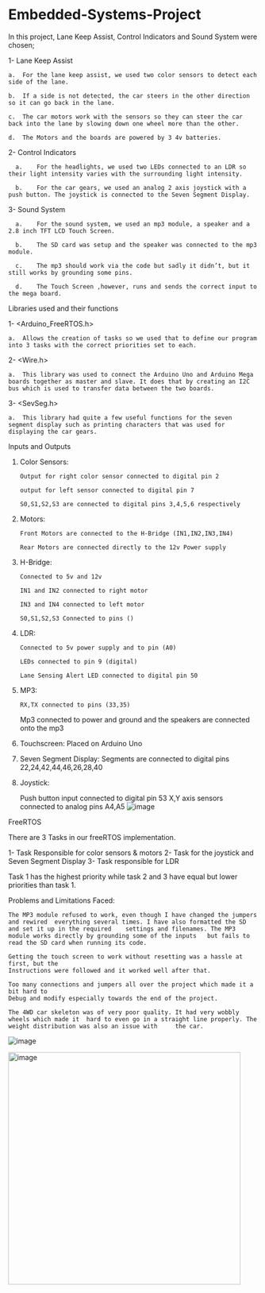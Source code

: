 # Embedded-Systems-Project


In this project, Lane Keep Assist, Control Indicators and Sound System were chosen;

1-	Lane Keep Assist

	a.	For the lane keep assist, we used two color sensors to detect each side of the lane.
    
	b.	If a side is not detected, the car steers in the other direction so it can go back in the lane.
    
	c.	The car motors work with the sensors so they can steer the car back into the lane by slowing down one wheel more than the other.
    
	d.	The Motors and the boards are powered by 3 4v batteries.

2-	Control Indicators

      a.	For the headlights, we used two LEDs connected to an LDR so their light intensity varies with the surrounding light intensity.
      
      b.	For the car gears, we used an analog 2 axis joystick with a push button. The joystick is connected to the Seven Segment Display.

3-	Sound System

      a.	For the sound system, we used an mp3 module, a speaker and a 2.8 inch TFT LCD Touch Screen.
      
      b.	The SD card was setup and the speaker was connected to the mp3 module.
      
      c.	The mp3 should work via the code but sadly it didn’t, but it still works by grounding some pins.
      
      d.	The Touch Screen ,however, runs and sends the correct input to the mega board.
<!--![image](https://user-images.githubusercontent.com/74051160/230374678-a04b8e9f-471d-4573-988a-ad9822120f36.png)-->



Libraries used and their functions

1-	<Arduino_FreeRTOS.h>

    a.	Allows the creation of tasks so we used that to define our program into 3 tasks with the correct priorities set to each.

2-	<Wire.h>

    a.	This library was used to connect the Arduino Uno and Arduino Mega boards together as master and slave. It does that by creating an I2C bus which is used to transfer data between the two boards.

3-	<SevSeg.h>

    a.	This library had quite a few useful functions for the seven segment display such as printing characters that was used for displaying the car gears.
<!--![image](https://user-images.githubusercontent.com/74051160/230375105-3d2a8737-bfe0-4fb9-a5d3-4d90ca87ce21.png)-->




Inputs and Outputs

1.	Color Sensors: 

        Output for right color sensor connected to digital pin 2 
        
        output for left sensor connected to digital pin 7
        
        S0,S1,S2,S3 are connected to digital pins 3,4,5,6 respectively
        

2.	Motors: 

        Front Motors are connected to the H-Bridge (IN1,IN2,IN3,IN4)
		
        Rear Motors are connected directly to the 12v Power supply
        

3.	H-Bridge: 

        Connected to 5v and 12v
        
        IN1 and IN2 connected to right motor
        
        IN3 and IN4 connected to left motor
        
        S0,S1,S2,S3 Connected to pins ()
        

4.	LDR: 

        Connected to 5v power supply and to pin (A0)
        
        LEDs connected to pin 9 (digital)
        
        Lane Sensing Alert LED connected to digital pin 50
        

5.	MP3: 

        RX,TX connected to pins (33,35)
	Mp3 connected to power and ground and the speakers are 	connected onto the mp3

6.	Touchscreen: Placed on Arduino Uno

7.	Seven Segment Display: 
			Segments are connected to digital pins 22,24,42,44,46,26,28,40
	
8.	Joystick:
	
	Push button input connected to digital pin 53
	X,Y axis sensors connected to analog pins A4,A5
![image](https://user-images.githubusercontent.com/74051160/230375409-608e8893-cc91-464b-a17a-d844ab085e48.png)




FreeRTOS

There are 3 Tasks in our freeRTOS implementation.

1-	Task Responsible for color sensors & motors
2-	Task for the joystick and Seven Segment Display
3-	Task responsible for LDR
	
Task 1 has the highest priority while task 2 and 3 have equal but lower 			priorities than task 1.



Problems and Limitations Faced:

	The MP3 module refused to work, even though I have changed the jumpers and rewired 	everything several times. I have also formatted the SD and set it up in the required 	settings and filenames. The MP3 module works directly by grounding some of the inputs 	but fails to read the SD card when running its code.

	Getting the touch screen to work without resetting was a hassle at first, but the 
	Instructions were followed and it worked well after that.

	Too many connections and jumpers all over the project which made it a bit hard to 
	Debug and modify especially towards the end of the project.

	The 4WD car skeleton was of very poor quality. It had very wobbly wheels which made it 	hard to even go in a straight line properly. The weight distribution was also an issue with 	the car.
![image](https://user-images.githubusercontent.com/74051160/230375725-d4cd910d-2a6b-4f26-a525-0b314564e175.png)





<img width="468" alt="image" src="https://user-images.githubusercontent.com/74051160/230376018-283af765-c0e1-4810-b382-5841907ce4f2.png">
